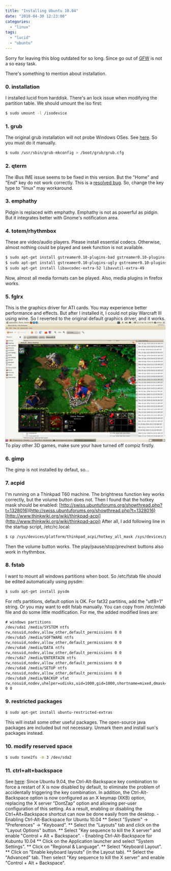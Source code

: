 ```yaml
---
title: "Installing Ubuntu 10.04"
date: "2010-04-30 12:23:00"
categories: 
  - "linux"
tags: 
  - "lucid"
  - "ubuntu"
---
```


Sorry for leaving this blog outdated for so long. Since go out of [GFW](http://en.wikipedia.org/wiki/Golden_Shield_Project) is not a so easy task.

There's something to mention about installation.

### 0. installation

I installed lucid from harddisk. There's an lock issue when modifying the partition table. We should umount the iso first:

```bash
$ sudo umount -l /isodevice
```

### 1. grub

The original grub installation will not probe Windows OSes. See [here](https://bugs.launchpad.net/ubuntu/+source/ubiquity/+bug/570765). So you must do it manually.

```bash
$ sudo /usr/sbin/grub-mkconfig > /boot/grub/grub.cfg
```

### 2. qterm

The iBus IME issue seems to be fixed in this version. But the "Home" and "End" key do not work correctly. This is a [resolved bug](http://sourceforge.net/tracker/?func=detail&aid=2951516&group_id=79581&atid=557094). So, change the key type to "linux" may workaround.

### 3. emphathy

Pidgin is replaced with emphathy. Emphathy is not as powerful as pidgin. But it integrates better with Gnome's notification area.

### 4. totem/rhythmbox

These are video/audio players. Please install essential codecs. Otherwise, almost nothing could be played and seek function is not available.

```bash
$ sudo apt-get install gstreamer0.10-plugins-bad gstreamer0.10-plugins-bad-multiverse
$ sudo apt-get install gstreamer0.10-plugins-ugly gstreamer0.10-plugins-ugly-multiverse
$ sudo apt-get install libavcodec-extra-52 libavutil-extra-49
```

Now, almost all media formats can be played. Also, media plugins in firefox works.

### 5. fglrx

This is the graphics driver for ATI cards. You may experience better performance and effects. But after I installed it, I could not play Warcraft III using wine. So I reverted to the original default graphics driver, and it works. ![ubuntu1004_warcraft3](../../images/2010/ubuntu1004_warcraft3.jpg) To play other 3D games, make sure your have turned off compiz firstly.

### 6. gimp

The gimp is not installed by defaut, so...

### 7. acpid

I'm running on a Thinkpad T60 machine. The brightness function key works correctly, but the volume button does not. Then I found that the hotkey mask should be enabled: [http://swiss.ubuntuforums.org/showthread.php?t=1328016](http://swiss.ubuntuforums.org/showthread.php?t=1328016) [http://www.thinkwiki.org/wiki/thinkpad-acpi](http://www.thinkwiki.org/wiki/thinkpad-acpi) After all, I add following line in the startup script, /etc/rc.local:

```bash
$ cp /sys/devices/platform/thinkpad_acpi/hotkey_all_mask /sys/devices/platform/thinkpad_acpi/hotkey_mask
```

Then the volume button works. The play/pause/stop/prev/next buttons also work in rhythmbox.

### 8. fstab

I want to mount all windows partitions when boot. So /etc/fstab file should be edited automatically using pysdm:

```bash
$ sudo apt-get install pysdm
```

For ntfs partitions, default option is OK. For fat32 partitins, add the "utf8=1" string. Or you may want to edit fstab manually. You can copy from /etc/mtab file and do some little modification. For me, the added modified lines are:

```
# windows partitions
/dev/sda1 /media/SYSTEM ntfs rw,nosuid,nodev,allow_other,default_permissions 0 0
/dev/sda5 /media/SOFTWARE ntfs rw,nosuid,nodev,allow_other,default_permissions 0 0
/dev/sda6 /media/DATA ntfs rw,nosuid,nodev,allow_other,default_permissions 0 0
/dev/sda7 /media/ENTERTAIN ntfs rw,nosuid,nodev,allow_other,default_permissions 0 0
/dev/sda8 /media/SETUP ntfs rw,nosuid,nodev,allow_other,default_permissions 0 0
/dev/sda9 /media/BACKUP vfat rw,nosuid,nodev,uhelper=udisks,uid=1000,gid=1000,shortname=mixed,dmask=0077,utf8=1,flush 0 0
```

### 9. restricted packages

```bash
$ sudo apt-get install ubuntu-restricted-extras
```

This will install some other useful packages. The open-source java packages are included but not necessary. Unmark them and install sun's packages instead.

### 10. modify reserved space

```bash
$ sudo tune2fs -m 3 /dev/sda2
```

### 11. ctrl+alt+backspace

See [here](http://www.ubuntugeek.com/enable-ctrl-alt-backspace-in-ubuntukubuntu-10-04lucid-lynx.html): Since Ubuntu 9.04, the Ctrl-Alt-Backspace key combination to force a restart of X is now disabled by default, to eliminate the problem of accidentally triggering the key combination. In addition, the Ctrl-Alt-Backspace option is now configured as an X keymap (XKB) option, replacing the X server "DontZap" option and allowing per-user configuration of this setting. As a result, enabling or disabling the Ctrl+Alt+Backspace shortcut can now be done easily from the desktop. - Enabling Ctrl-Alt-Backspace for Ubuntu 10.04 \*\* Select "System" -> "Preferences" -> "Keyboard". \*\* Select the "Layouts" tab and click on the "Layout Options" button. \*\* Select "Key sequence to kill the X server" and enable "Control + Alt + Backspace". - Enabling Ctrl-Alt-Backspace for Kubuntu 10.04 \*\* Click on the Application launcher and select "System Settings". \*\* Click on "Regional & Language". \*\* Select "Keyboard Layout". \*\* Click on "Enable keyboard layouts" (in the Layout tab). \*\* Select the "Advanced" tab. Then select "Key sequence to kill the X server" and enable "Control + Alt + Backspace".
